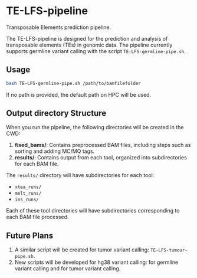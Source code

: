 # TE-LFS-pipeline

Transposable Elements prediction pipeline.

The TE-LFS-pipeline is designed for the prediction and analysis of transposable elements (TEs) in genomic data. The pipeline currently supports germline variant calling with the script `TE-LFS-germline-pipe.sh`. 

## Usage

```bash
bash TE-LFS-germline-pipe.sh /path/to/bamfilefolder
```

If no path is provided, the default path on HPC will be used.

## Output directory Structure

When you run the pipeline, the following directories will be created in the CWD:

1. **fixed_bams/**: Contains preprocessed BAM files, including steps such as sorting and adding MC/MQ tags.
2. **results/**: Contains output from each tool, organized into subdirectories for each BAM file.

The `results/` directory will have subdirectories for each tool:
- `xtea_runs/`
- `melt_runs/`
- `ins_runs/`

Each of these tool directories will have subdirectories corresponding to each BAM file processed.

## Future Plans

1. A similar script will be created for tumor variant calling: `TE-LFS-tumour-pipe.sh`.
2. New scripts will be developed for hg38 variant calling: for germline variant calling and for tumor variant calling.

